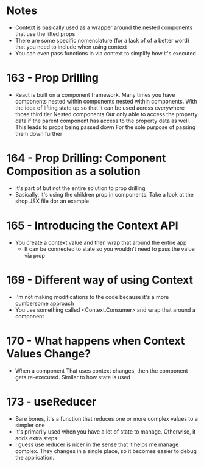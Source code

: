 # Notes

-   Context is basically used as a wrapper around the nested components that use the lifted props
-   There are some specific nomenclature (for a lack of of a better word) that you need to include when using context
-   You can even pass functions in via context to simplify how it's executed

# 163 - Prop Drilling

-   React is built on a component framework. Many times you have components nested within components nested within components. With the idea of lifting state up so that it can be used across everywhere those third tier Nested components Our only able to access the property data if the parent component has access to the property data as well. This leads to props being passed down For the sole purpose of passing them down further

# 164 - Prop Drilling: Component Composition as a solution

-   It's part of but not the entire solution to prop drilling
-   Basically, it's using the children prop in components. Take a look at the shop JSX file dor an example

# 165 - Introducing the Context API

-   You create a context value and then wrap that around the entire app
    -   It can be connected to state so you wouldn't need to pass the value via prop

# 169 - Different way of using Context

-   I'm not making modifications to the code because it's a more cumbersome approach
-   You use something called <Context.Consumer> and wrap that around a component

# 170 - What happens when Context Values Change?

-   When a component That uses context changes, then the component gets re-executed. Similar to how state is used

# 173 - useReducer

-   Bare bones, it's a function that reduces one or more complex values to a simpler one
-   It's primarily used when you have a lot of state to manage. Otherwise, it adds extra steps
-   I guess use reducer is nicer in the sense that it helps me manage complex. They changes in a single place, so it becomes easier to debug the application.
